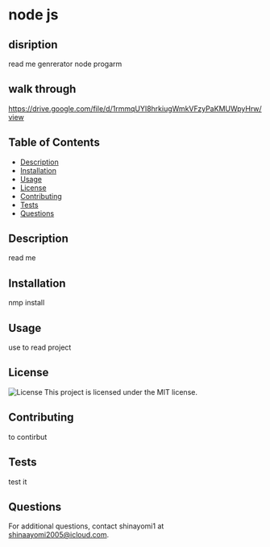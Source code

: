 
# node js

## disription 
read me genrerator node progarm 

## walk through
https://drive.google.com/file/d/1rmmqUYI8hrkiugWmkVFzyPaKMUWpyHrw/view

## Table of Contents
- [Description](#description)
- [Installation](#installation)
- [Usage](#usage)
- [License](#license)
- [Contributing](#contributing)
- [Tests](#tests)
- [Questions](#questions)

## Description
read me 

## Installation
nmp install

## Usage
use to read project

## License
![License](https://img.shields.io/badge/license-MIT-blue.svg)
This project is licensed under the MIT license.

## Contributing
to contirbut

## Tests
test it 

## Questions
For additional questions, contact shinayomi1 at shinaayomi2005@icloud.com.
